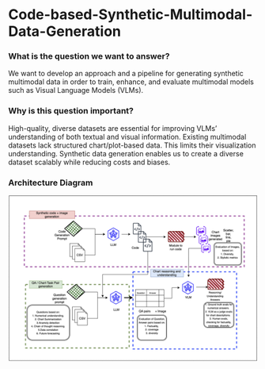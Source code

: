 # Code-based-Synthetic-Multimodal-Data-Generation

### What is the question we want to answer?
We want to develop an approach and a pipeline for generating synthetic multimodal data in order to train, enhance, and evaluate multimodal models such as Visual Language Models (VLMs).

### Why is this question important?
High-quality, diverse datasets are essential for improving VLMs’ understanding of both textual and visual information.
Existing multimodal datasets lack structured chart/plot-based data. This limits their visualization understanding.
Synthetic data generation enables us to create a diverse dataset scalably while reducing costs and biases.

### Architecture Diagram
![plot](Data-Pipeline.png)
